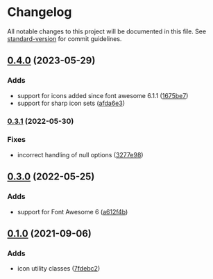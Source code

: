 # Changelog

All notable changes to this project will be documented in this file. See
[standard-version](https://github.com/conventional-changelog/standard-version) for commit
guidelines.

## [0.4.0](https://github.com/mattpfeffer/tailwind-fontawesome/compare/v0.3.2...v0.4.0) (2023-05-29)

### Adds

-   support for icons added since font awesome 6.1.1
    ([1675be7](https://github.com/mattpfeffer/tailwind-fontawesome/commit/1675be7a861bbfdd3a1c64d543b477b01ab4ebb9))
-   support for sharp icon sets
    ([afda6e3](https://github.com/mattpfeffer/tailwind-fontawesome/commit/afda6e3bcdf8eac601e5c90aa6fbb3b90b9d8b81))

### [0.3.1](https://github.com/mattpfeffer/tailwind-fontawesome/compare/v0.3.0...v0.3.1) (2022-05-30)

### Fixes

-   incorrect handling of null options
    ([3277e98](https://github.com/mattpfeffer/tailwind-fontawesome/commit/3277e985025e8a75bd5ed0883efce7bf124daab5))

## [0.3.0](https://github.com/mattpfeffer/tailwind-fontawesome/compare/v0.2.0...v0.3.0) (2022-05-25)

### Adds

-   support for Font Awesome 6
    ([a612f4b](https://github.com/mattpfeffer/tailwind-fontawesome/commit/a612f4b93a6afaf1908e282bdbb5d2a3aec1e418))

## [0.1.0](https://github.com/mattpfeffer/tailwind-fontawesome/releases/tag/v0.1.0) (2021-09-06)

### Adds

-   icon utility classes
    ([7fdebc2](https://github.com/mattpfeffer/tailwind-fontawesome/commit/7fdebc26a84bd6c064ceb1ac1e09effb9dbf6d26))
